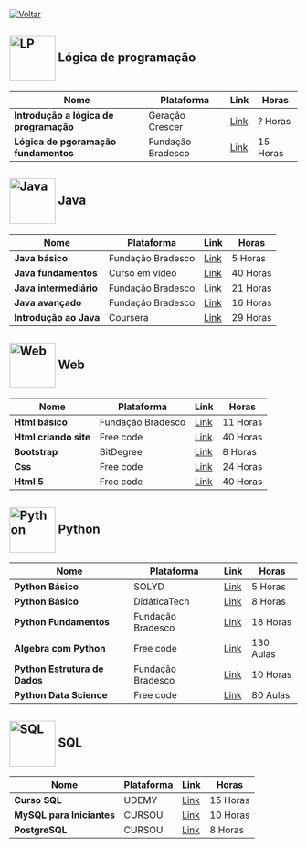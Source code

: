 [![Voltar](https://img.shields.io/badge/Voltar-black?style=for-the-badge&logo=home)](https://github.com/Taylon-00/Cursos-Gratuitos/blob/main/README.md)



<h2>
  <img src="https://cdn-icons-png.flaticon.com/512/1485/1485287.png" alt="LP" width="80px" style="vertical-align: middle;"> Lógica de programação
</h2>

| **Nome** | **Plataforma** | **Link** | **Horas** |
| --- | --- | --- | --- | 
| **Introdução a lógica de programação** | Geração Crescer | [Link](https://cursos.geracaocrescer.org.br/acesso/?_gl=1*mtq5y8*_ga*MjEwMDIzOTA1NS4xNjkxMTQ4MzIw*_ga_LDVM7V2ZPE*MTY5MTE1MDg5MS4yLjAuMTY5MTE1MDg5MS4wLjAuMA..*_ga_ZLXYWEC0TE*MTY5MTE1MDg5MS4yLjAuMTY5MTE1MDg5MS4wLjAuMA..&_ga=2.23555838.510224580.1691148320-2100239055.1691148320) | ? Horas |
| **Lógica de pgoramação fundamentos** | Fundação Bradesco | [Link](https://www.ev.org.br/cursos/fundamentos-de-logica-de-programacao) | 15 Horas |

<h2>
  <img src="https://cdn.icon-icons.com/icons2/159/PNG/256/java_22523.png" alt="Java" width="80px" style="vertical-align: middle;"> Java
</h2>

| **Nome** | **Plataforma** | **Link** | **Horas** |
| --- | --- | --- | --- |
| **Java básico** | Fundação Bradesco | [Link](https://www.ev.org.br/cursos/linguagem-de-programacao-java-basico) | 5 Horas |
| **Java fundamentos** | Curso em vídeo | [Link](https://www.cursoemvideo.com/curso/java-basico/) | 40 Horas |
| **Java intermediário** | Fundação Bradesco | [Link](https://www.ev.org.br/trilhas-de-conhecimento/linguagem-de-programacao-java) | 21 Horas |
| **Java avançado** | Fundação Bradesco | [Link](https://www.ev.org.br/cursos/linguagem-de-programacao-java-avancado) | 16 Horas |
| **Introdução ao Java** | Coursera | [Link](https://www.coursera.org/learn/introduccion-java) | 29 Horas |

<h2>
  <img src="https://cdn-icons-png.flaticon.com/512/6156/6156283.png" alt="Web" width="80px" style="vertical-align: middle;">  Web
</h2>

| **Nome** | **Plataforma** | **Link** | **Horas** |
| --- | --- | --- | --- |
| **Html básico** | Fundação Bradesco | [Link](https://www.ev.org.br/cursos/html-basico) | 11 Horas |
| **Html criando site** | Free code | [Link](https://www.freecodecamp.org/learn/2022/responsive-web-design/) | 40 Horas |
| **Bootstrap** | BitDegree | [Link](https://www.bitdegree.org/courses/learning-paths/web-developer) | 8 Horas |
| **Css** | Free code | [Link](https://www.freecodecamp.org/learn/2022/responsive-web-design/) | 24 Horas |
| **Html 5** | Free code | [Link](https://www.freecodecamp.org/learn/2022/responsive-web-design/) | 40 Horas |

<h2>
  <img src="https://www.pngmart.com/files/23/Python-Logo-PNG-Picture.png" alt="Python" width="80px" style="vertical-align: middle;"> Python
</h2>

| **Nome** | **Plataforma** | **Link** | **Horas** |
| --- | --- | --- | --- |
| **Python Básico** | SOLYD | [Link](https://solyd.com.br/ead/course/python-basico/) | 5 Horas |
| **Python Básico** | DidáticaTech | [Link](https://didatica.tech/curso-de-python-online-para-iniciantes/) | 8 Horas |
| **Python Fundamentos** | Fundação Bradesco | [Link](https://www.ev.org.br/cursos/linguagem-de-programacao-python-basico) | 18 Horas |
| **Algebra com Python** | Free code | [Link](https://www.freecodecamp.org/learn/college-algebra-with-python/) | 130 Aulas |
| **Python Estrutura de Dados** | Fundação Bradesco | [Link](https://www.ev.org.br/cursos/Desenvolvendo-um-Projeto-Completo-Python-com-Estruturas-de-Dados) | 10 Horas |
| **Python Data Science** | Free code | [Link](https://www.freecodecamp.org/learn/scientific-computing-with-python/) | 80 Aulas |



<h2>
  <img src="https://media.istockphoto.com/id/1494890874/pt/vetorial/data-mining-icon-data-extraction-icon-data-exploration-icon.jpg?s=2048x2048&w=is&k=20&c=FMl8IgZzydEQNv4ngRX9mGNMJnpNer3HKAqlD_KitMo=" alt="SQL" width="80px" style="vertical-align: middle;"> SQL
</h2>

| **Nome** | **Plataforma** | **Link** | **Horas** |
| --- | --- | --- | --- |
| **Curso SQL** | UDEMY | [Link](https://www.udemy.com/course/curso-sql-completo-desafios-e-muita-pratica/) | 15 Horas |
| **MySQL para Iniciantes** | CURSOU | [Link](https://www.cursou.com.br/informatica/programacao/mysql-iniciantes/) | 10 Horas |
| **PostgreSQL** | CURSOU | [Link](https://www.cursou.com.br/informatica/programacao/banco-dados-postgresql/) | 8 Horas |

